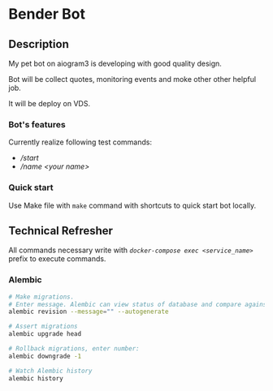 # Bender Bot


## Description

My pet bot on aiogram3 is developing with good quality design.

Bot will be collect quotes, monitoring events and moke other other helpful job.

It will be deploy on VDS.


### Bot's features

Currently realize following test commands:
* */start*
* */name \<your name>*


### Quick start

Use Make file with `make` command with shortcuts to quick start bot locally.



## Technical Refresher

All commands necessary write with *`docker-compose exec <service_name>`* prefix to execute commands.


### Alembic
```bash
# Make migrations.
# Enter message. Alembic can view status of database and compare against the table metadata in the application
alembic revision --message="" --autogenerate

# Assert migrations
alembic upgrade head

# Rollback migrations, enter number:
alembic downgrade -1

# Watch Alembic history
alembic history
```
